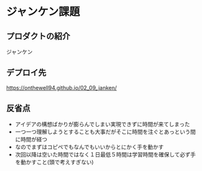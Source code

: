 # ジャンケン課題

## プロダクトの紹介

ジャンケン

## デプロイ先

https://onthewell94.github.io/02_09_janken/

## 反省点

- アイデアの構想ばかりが膨らんでしまい実現できずに時間が来てしまった
- 一つ一つ理解しようとすることも大事だがそこに時間を注ぐとあっという間に時間が経つ
- なのでまずはコピペでもなんでもいいからとにかく手を動かす
- 次回以降は空いた時間ではなく１日最低５時間は学習時間を確保して必ず手を動かすこと(頭で考えすぎない)
